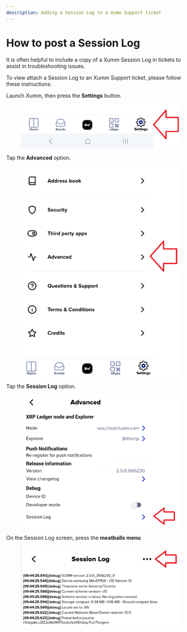 ```yaml
---
description: Adding a Session Log to a Xumm Support ticket
---
```


# How to post a Session Log

It is often helpful to include a copy of a Xumm Session Log in tickets to assist in troubleshooting issues.

To view attach a Session Log to an Xumm Support ticket, please follow these instructions:

Launch Xumm, then press the **Settings** button.&#x20;

<figure><img src="../../.gitbook/assets/Settings button.png" alt=""><figcaption></figcaption></figure>

Tap the **Advanced** option.

<figure><img src="../../.gitbook/assets/Advanced button.png" alt=""><figcaption></figcaption></figure>

Tap the **Session Log** option.

<figure><img src="../../.gitbook/assets/Session log option.png" alt=""><figcaption></figcaption></figure>

On the Session Log screen, press the **meatballs menu**

<figure><img src="../../.gitbook/assets/Session Log - 2.png" alt=""><figcaption></figcaption></figure>

